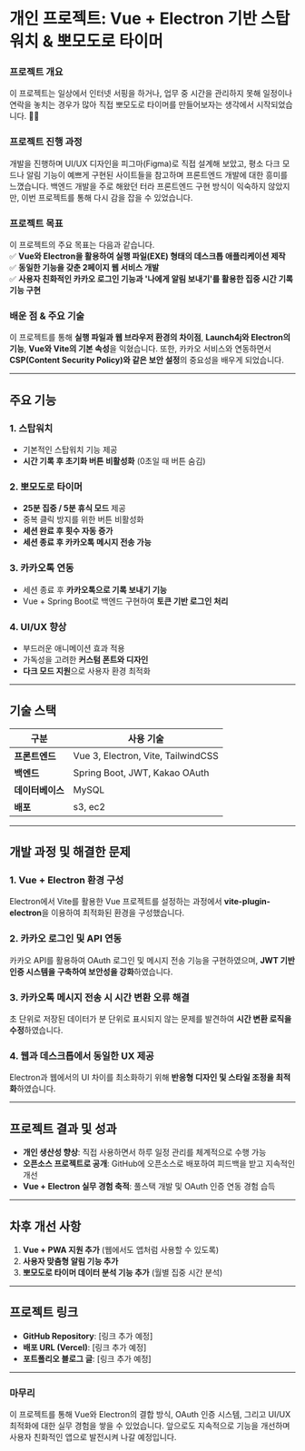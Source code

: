 # 개인 프로젝트: Vue + Electron 기반 스탑워치 & 뽀모도로 타이머


### **프로젝트 개요**  
이 프로젝트는 일상에서 인터넷 서핑을 하거나, 업무 중 시간을 관리하지 못해 일정이나 연락을 놓치는 경우가 많아 직접 뽀모도로 타이머를 만들어보자는 생각에서 시작되었습니다. 🖐🏻  

### **프로젝트 진행 과정**  
개발을 진행하며 UI/UX 디자인을 피그마(Figma)로 직접 설계해 보았고, 평소 다크 모드나 알림 기능이 예쁘게 구현된 사이트들을 참고하며 프론트엔드 개발에 대한 흥미를 느꼈습니다. 백엔드 개발을 주로 해왔던 터라 프론트엔드 구현 방식이 익숙하지 않았지만, 이번 프로젝트를 통해 다시 감을 잡을 수 있었습니다.  

### **프로젝트 목표**  
이 프로젝트의 주요 목표는 다음과 같습니다.  
✅ **Vue와 Electron을 활용하여 실행 파일(EXE) 형태의 데스크톱 애플리케이션 제작**  
✅ **동일한 기능을 갖춘 2페이지 웹 서비스 개발**  
✅ **사용자 친화적인 카카오 로그인 기능과 '나에게 알림 보내기'를 활용한 집중 시간 기록 기능 구현**  

### **배운 점 & 주요 기술**  
이 프로젝트를 통해 **실행 파일과 웹 브라우저 환경의 차이점**, **Launch4j와 Electron의 기능**, **Vue와 Vite의 기본 속성**을 익혔습니다. 또한, 카카오 서비스와 연동하면서 **CSP(Content Security Policy)와 같은 보안 설정**의 중요성을 배우게 되었습니다.  

---

## 주요 기능
### 1. 스탑워치
- 기본적인 스탑워치 기능 제공
- **시간 기록 후 초기화 버튼 비활성화** (0초일 때 버튼 숨김)

### 2. 뽀모도로 타이머
- **25분 집중 / 5분 휴식 모드** 제공
- 중복 클릭 방지를 위한 버튼 비활성화
- **세션 완료 후 횟수 자동 증가**
- **세션 종료 후 카카오톡 메시지 전송 가능**

### 3. 카카오톡 연동
- 세션 종료 후 **카카오톡으로 기록 보내기 기능**
- Vue + Spring Boot로 백엔드 구현하여 **토큰 기반 로그인 처리**

### 4. UI/UX 향상
- 부드러운 애니메이션 효과 적용
- 가독성을 고려한 **커스텀 폰트와 디자인**
- **다크 모드 지원**으로 사용자 환경 최적화

---

## 기술 스택
| 구분 | 사용 기술 |
|------|-----------|
| **프론트엔드** | Vue 3, Electron, Vite, TailwindCSS |
| **백엔드** | Spring Boot, JWT, Kakao OAuth |
| **데이터베이스** | MySQL |
| **배포** | s3, ec2 |

---

## 개발 과정 및 해결한 문제
### 1. **Vue + Electron 환경 구성**
Electron에서 Vite를 활용한 Vue 프로젝트를 설정하는 과정에서 **vite-plugin-electron**을 이용하여 최적화된 환경을 구성했습니다.

### 2. **카카오 로그인 및 API 연동**
카카오 API를 활용하여 OAuth 로그인 및 메시지 전송 기능을 구현하였으며, **JWT 기반 인증 시스템을 구축하여 보안성을 강화**하였습니다.

### 3. **카카오톡 메시지 전송 시 시간 변환 오류 해결**
초 단위로 저장된 데이터가 분 단위로 표시되지 않는 문제를 발견하여 **시간 변환 로직을 수정**하였습니다.

### 4. **웹과 데스크톱에서 동일한 UX 제공**
Electron과 웹에서의 UI 차이를 최소화하기 위해 **반응형 디자인 및 스타일 조정을 최적화**하였습니다.

---

## 프로젝트 결과 및 성과
- **개인 생산성 향상**: 직접 사용하면서 하루 일정 관리를 체계적으로 수행 가능
- **오픈소스 프로젝트로 공개**: GitHub에 오픈소스로 배포하여 피드백을 받고 지속적인 개선
- **Vue + Electron 실무 경험 축적**: 풀스택 개발 및 OAuth 인증 연동 경험 습득

---

## 차후 개선 사항
1. **Vue + PWA 지원 추가** (웹에서도 앱처럼 사용할 수 있도록)
2. **사용자 맞춤형 알림 기능 추가**
3. **뽀모도로 타이머 데이터 분석 기능 추가** (월별 집중 시간 분석)

---

## 프로젝트 링크
- **GitHub Repository**: [링크 추가 예정]
- **배포 URL (Vercel)**: [링크 추가 예정]
- **포트폴리오 블로그 글**: [링크 추가 예정]


---

### 마무리
이 프로젝트를 통해 Vue와 Electron의 결합 방식, OAuth 인증 시스템, 그리고 UI/UX 최적화에 대한 실무 경험을 쌓을 수 있었습니다. 앞으로도 지속적으로 기능을 개선하며 사용자 친화적인 앱으로 발전시켜 나갈 예정입니다.

